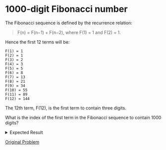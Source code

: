 # 1000-digit Fibonacci number

The Fibonacci sequence is defined by the recurrence relation:

>F(n) = F(n−1) + F(n−2), where F(1) = 1 and F(2) = 1.

Hence the first 12 terms will be:

    F(1) = 1
    F(2) = 1
    F(3) = 2
    F(4) = 3
    F(5) = 5
    F(6) = 8
    F(7) = 13
    F(8) = 21
    F(9) = 34
    F(10) = 55
    F(11) = 89
    F(12) = 144

The 12th term, F(12), is the first term to contain three digits.

What is the index of the first term in the Fibonacci sequence to contain 1000 digits?

<details> 
<summary>Expected Result</summary>
```
4782
```
</details>

[Original Problem](https://projecteuler.net/problem=25)
